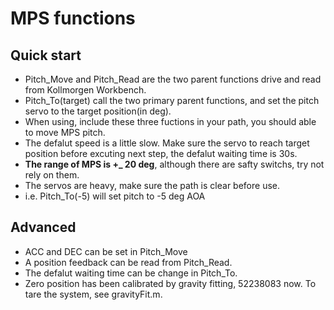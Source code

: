 # MPS functions
## Quick start
- Pitch_Move and Pitch_Read are the two parent functions drive and read from Kollmorgen Workbench.
- Pitch_To(target) call the two primary parent functions, and set the pitch servo to the target position(in deg).
- When using, include these three fuctions in your path, you should able to move MPS pitch. 
- The defalut speed is a little slow. Make sure the servo to reach target position before excuting next step, the defalut waiting time is 30s.
- **The range of MPS is +_ 20 deg**, although there are safty switchs, try not rely on them. 
- The servos are heavy, make sure the path is clear before use. 
- i.e. Pitch_To(-5) will set pitch to -5 deg AOA
## Advanced
- ACC and DEC can be set in Pitch_Move
- A position feedback can be read from Pitch_Read.
- The defalut waiting time can be change in Pitch_To.
- Zero position has been calibrated by gravity fitting, 52238083 now. To tare the system, see gravityFit.m.
